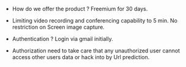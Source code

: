  * How do we offer the product ? 
	Freemium for 30 days.

 * Limiting video recording and conferencing capability to 5 min. No restriction on Screen image capture.

 * Authentication ?
	Login via gmail initially.

 * Authorization
	<TBD> need to take care that any unauthorized user cannot access other users data or hack into by Url prediction.


